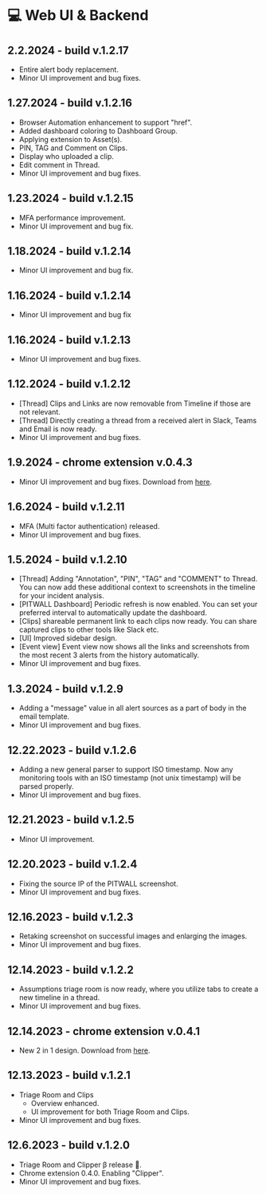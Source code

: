 # 💻 Web UI & Backend

## 2.2.2024 - build v.1.2.17

* Entire alert body replacement.
* Minor UI improvement and bug fixes.

## 1.27.2024 - build v.1.2.16

* Browser Automation enhancement to support "href".
* Added dashboard coloring to Dashboard Group.
* Applying extension to Asset(s).
* PIN, TAG and Comment on Clips.
* Display who uploaded a clip.
* Edit comment in Thread.
* Minor UI improvement and bug fixes.

## 1.23.2024 - build v.1.2.15

* MFA performance improvement.
* Minor UI improvement and bug fix.

## 1.18.2024 - build v.1.2.14

* Minor UI improvement and bug fix.

## 1.16.2024 - build v.1.2.14

* Minor UI improvement and bug fix

## 1.16.2024 - build v.1.2.13

* Minor UI improvement and bug fixes.

## 1.12.2024 - build v.1.2.12

* \[Thread] Clips and Links are now removable from Timeline if those are not relevant.
* \[Thread] Directly creating a thread from a received alert in Slack, Teams and Email is now ready.
* Minor UI improvement and bug fixes.

## 1.9.2024 - chrome extension v.0.4.3

* Minor UI improvement and bug fixes. Download from [here](https://drive.google.com/drive/folders/1KQhEO\_SMMr\_kfwVEthifNThVUM6TRTbh?usp=drive\_link).

## 1.6.2024 - build v.1.2.11

* MFA (Multi factor authentication) released.
* Minor UI improvement and bug fixes.

## 1.5.2024 - build v.1.2.10

* \[Thread] Adding "Annotation", "PIN", "TAG" and "COMMENT" to Thread. You can now add these additional context to screenshots in the timeline for your incident analysis.
* \[PITWALL Dashboard] Periodic refresh is now enabled. You can set your preferred interval to automatically update the dashboard.
* \[Clips] shareable permanent link to each clips now ready. You can share captured clips to other tools like Slack etc.
* \[UI] Improved sidebar design.
* \[Event view] Event view now shows all the links and screenshots from the most recent 3 alerts from the history automatically.
* Minor UI improvement and bug fixes.

## 1.3.2024 - build v.1.2.9

* Adding a "message" value in all alert sources as a part of body in the email template.&#x20;
* Minor UI improvement and bug fixes.

## 12.22.2023 - build v.1.2.6

* Adding a new general parser to support ISO timestamp. Now any monitoring tools with an ISO timestamp (not unix timestamp) will be parsed properly.
* Minor UI improvement and bug fixes.

## 12.21.2023 - build v.1.2.5

* Minor UI improvement.

## 12.20.2023 - build v.1.2.4

* Fixing the source IP of the PITWALL screenshot.
* Minor UI improvement and bug fixes.

## 12.16.2023 - build v.1.2.3

* Retaking screenshot on successful images and enlarging the images.
* Minor UI improvement and bug fixes.

## 12.14.2023 - build v.1.2.2

* Assumptions triage room is now ready, where you utilize tabs to create a new timeline in a thread.
* Minor UI improvement and bug fixes.

## 12.14.2023 - chrome extension v.0.4.1 &#x20;

* New 2 in 1 design. Download from [here](https://drive.google.com/drive/folders/1KQhEO\_SMMr\_kfwVEthifNThVUM6TRTbh?usp=drive\_link).&#x20;

## 12.13.2023 - build v.1.2.1 &#x20;

* Triage Room and Clips
  * Overview enhanced.
  * UI improvement for both Triage Room and Clips.
* Minor UI improvement and bug fixes.

## 12.6.2023 - build v.1.2.0

* Triage Room and Clipper β release :tada:.
* Chrome extension 0.4.0. Enabling "Clipper".
* Minor UI improvement and bug fixes.
